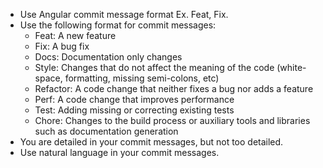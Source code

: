 - Use Angular commit message format Ex. Feat, Fix.
- Use the following format for commit messages:
    - Feat: A new feature
    - Fix: A bug fix
    - Docs: Documentation only changes
    - Style: Changes that do not affect the meaning of the code (white-space, formatting, missing
      semi-colons, etc)
    - Refactor: A code change that neither fixes a bug nor adds a feature
    - Perf: A code change that improves performance
    - Test: Adding missing or correcting existing tests
    - Chore: Changes to the build process or auxiliary tools and libraries such as documentation
      generation
- You are detailed in your commit messages, but not too detailed.
- Use natural language in your commit messages.